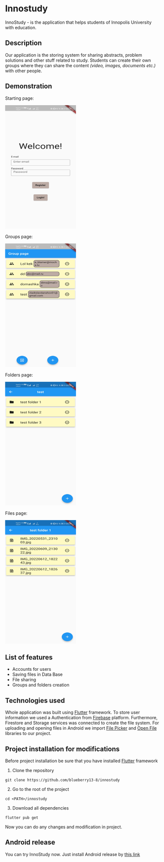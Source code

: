 # Innostudy

InnoStudy - is the application that helps students of Innopolis University with education.

## Description

Our application is the storing system for sharing abstracts, problem solutions and other stuff related to study. 
Students can create their own groups where they can share the content <i>(video, images, documents etc.)</i> with other people.

## Demonstration

<p>Starting page:</p>
<img src="./screens/start_screen.jpg" width="230" height="400">
<p>Groups page:</p>
<img src="./screens/groups_screen.jpg" width="230" height="400">
<p>Folders page:</p>
<img src="./screens/folders_screen.jpg" width="230" height="400">
<p>Files page:</p>
<img src="./screens/files_screen.jpg" width="230" height="400">

## List of features
* Accounts for users
* Saving files in Data Base
* File sharing
* Groups and folders creation

## Technologies used

Whole application was built using [Flutter](https://flutter.dev) framework.
To store user information we used a Authentication from [Firebase](firebase.google.com) platform.
Furthermore, Firestore and Storage services was connected to create the file system.
For uploading and opening files in Android we import [File Picker](https://pub.dev/packages/file_picker) and [Open File](https://pub.dev/packages/open_file) libraries to our project.

## Project installation for modifications
Before project installation be sure that you have installed [Flutter](https://flutter.dev) framework

1. Clone the repository
```console
git clone https://github.com/blueberry13-8/innostudy
```

2. Go to the root of the project
```console
cd <PATH>/innostudy
```

3. Download all dependencies
```console
flutter pub get
```
Now you can do any changes and modification in project.

## Android release
You can try InnoStudy now. Just install Android release by [this link](https://github.com/blueberry13-8/innostudy/releases/download/v1.0.0/InnoStudyApp-v1.0.0.apk)

